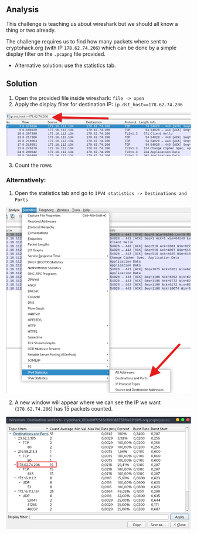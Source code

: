 ## Analysis
This challenge is teaching us about wireshark but we should all know a thing or two already.

The challenge requires us to find how many packets where sent to cryptohack.org (with IP `178.62.74.206`) which can be done by a simple display filter on the `.pcapng` file provided.
* Alternative solution: use the statistics tab.

## Solution
1. Open the provided file inside wireshark: `file -> open`
2. Apply the display filter for destination IP: `ip.dst_host==178.62.74.206`

![alt text](image.png)

3. Count the rows

### Alternatively:
1. Open the statistics tab and go to `IPV4 statistics -> Destinations and Ports`

![alt text](image-1.png)

2. A new window will appear where we can see the IP we want (`178.62.74.206`) has 15 packets counted.

![alt text](image-2.png)
